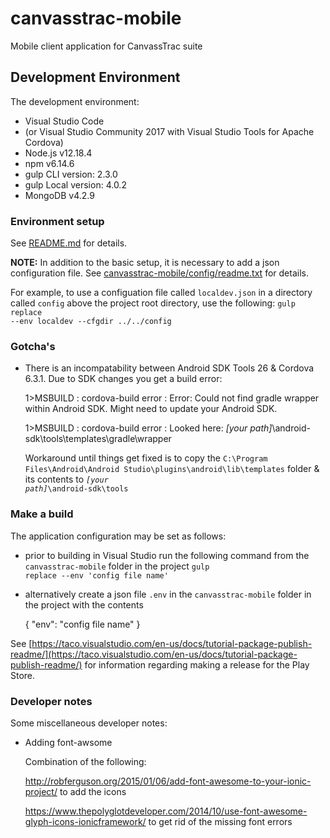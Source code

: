 # canvasstrac-mobile
Mobile client application for CanvassTrac suite

## Development Environment
The development environment:
* Visual Studio Code
* (or Visual Studio Community 2017 with Visual Studio Tools for Apache Cordova)
* Node.js v12.18.4
* npm v6.14.6
* gulp CLI version: 2.3.0
* gulp Local version: 4.0.2
* MongoDB v4.2.9

### Environment setup
See [README.md](canvasstrac-mobile/README.md) for details.

**NOTE:** In addition to the basic setup, it is necessary to add a json configuration file. See [canvasstrac-mobile/config/readme.txt](canvasstrac-mobile/config/readme.txt) for details.

For example, to use a configuation file called <code>localdev.json</code> in a directory called <code>config</code> above the project root directory, use the following:
  <code>gulp replace --env localdev --cfgdir ../../config</code>

### Gotcha's
* There is an incompatability between Android SDK Tools 26 & Cordova 6.3.1. Due to SDK changes you get a build error:
 
  1>MSBUILD : cordova-build error : Error: Could not find gradle wrapper within Android SDK. Might need to update your Android SDK.

  1>MSBUILD : cordova-build error : Looked here: *[your path]*\android-sdk\tools\templates\gradle\wrapper

  Workaround until things get fixed is to copy the <code>C:\Program Files\Android\Android Studio\plugins\android\lib\templates</code> folder & its contents to <code>*[your path]*\android-sdk\tools</code>


### Make a build
The application configuration may be set as follows:
* prior to building in Visual Studio run the following command from the <code>canvasstrac-mobile</code> folder in the project
<code>gulp replace --env 'config file name'</code>
* alternatively create a json file <code>.env</code> in the <code>canvasstrac-mobile</code> folder in the project with the contents

  { "env": "config file name" }

See [https://taco.visualstudio.com/en-us/docs/tutorial-package-publish-readme/](https://taco.visualstudio.com/en-us/docs/tutorial-package-publish-readme/) for information regarding making a release for the Play Store.

### Developer notes
Some miscellaneous developer notes:
* Adding font-awsome

  Combination of the following:
  
  http://robferguson.org/2015/01/06/add-font-awesome-to-your-ionic-project/ to add the icons

  https://www.thepolyglotdeveloper.com/2014/10/use-font-awesome-glyph-icons-ionicframework/ to get rid of the missing font errors
  
